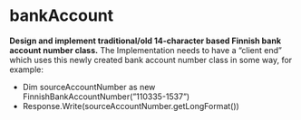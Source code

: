 # bankAccount

**Design and implement traditional/old 14-character based Finnish bank account number class.**
The Implementation needs to have a “client end” which uses this newly created bank account number class in some way, for example:
- Dim sourceAccountNumber as new FinnishBankAccountNumber(”110335-1537”)
- Response.Write(sourceAccountNumber.getLongFormat())
